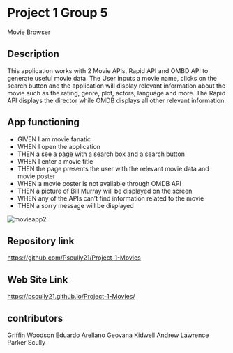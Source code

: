# Project 1 Group 5

Movie Browser

## Description

This application works with 2 Movie APIs, Rapid API and OMBD API to generate useful movie data.
The User inputs a movie name, clicks on the search button and the application will display relevant information about the movie such as the rating, genre, plot, actors, language and more. The Rapid API displays the director while OMDB displays all other relevant information.

## App functioning

* GIVEN I am movie fanatic
* WHEN I open the application
* THEN a see a page with a search box and a search button
* WHEN I enter a movie title
* THEN the page presents the user with the relevant movie data and movie poster
* WHEN a movie poster is not available through OMDB API
* THEN a picture of Bill Murray will be displayed on the screen
* WHEN any of the APIs can’t find information related to the movie 
* THEN a sorry message will be displayed

![movieapp2](https://user-images.githubusercontent.com/113002223/199379285-07a433bb-11db-45ae-a16d-69303293a11c.png)



## Repository link
https://github.com/Pscully21/Project-1-Movies


## Web Site Link
https://pscully21.github.io/Project-1-Movies/

## contributors 
Griffin Woodson
Eduardo Arellano
Geovana Kidwell
Andrew Lawrence
Parker Scully

